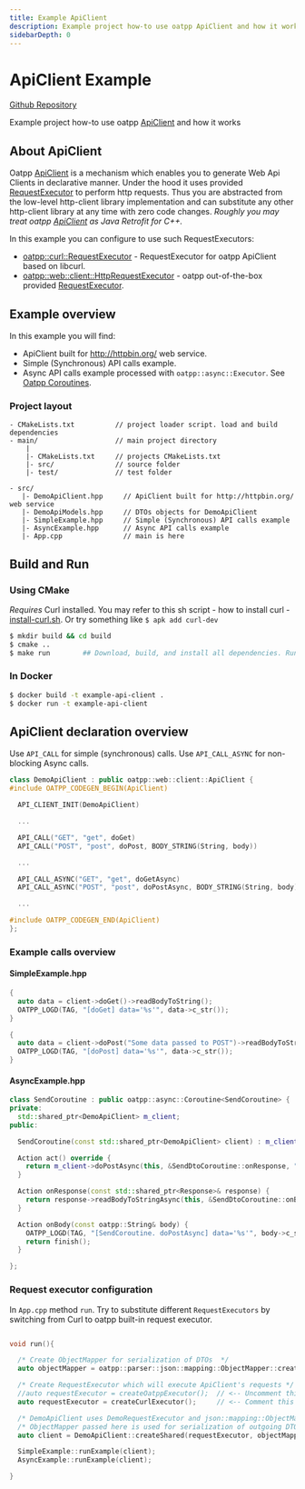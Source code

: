 ```yaml
---
title: Example ApiClient
description: Example project how-to use oatpp ApiClient and how it works.
sidebarDepth: 0
---
```


# ApiClient Example <seo/>

[Github Repository](https://github.com/oatpp/example-api-client)

Example project how-to use oatpp [ApiClient](/docs/components/api-client/) and how it works

## About ApiClient

Oatpp [ApiClient](/docs/components/api-client/) is a mechanism which enables you to generate Web Api Clients in declarative manner.
Under the hood it uses provided [RequestExecutor](/api/latest/oatpp/web/client/RequestExecutor/) to perform http requests. Thus you are abstracted from the low-level http-client library implementation and can substitute any other http-client library at any time with zero code changes.
*Roughly you may treat oatpp [ApiClient](/docs/components/api-client/) as Java Retrofit for C++.*

In this example you can configure to use such RequestExecutors:
- [oatpp::curl::RequestExecutor](/api/latest/oatpp-curl/RequestExecutor/) - RequestExecutor for oatpp ApiClient based on libcurl.
- [oatpp::web::client::HttpRequestExecutor](/api/latest/oatpp/web/client/HttpRequestExecutor/) - oatpp out-of-the-box provided [RequestExecutor](/api/latest/oatpp/web/client/RequestExecutor/).

## Example overview

In this example you will find:
- ApiClient built for http://httpbin.org/ web service.
- Simple (Synchronous) API calls example.
- Async API calls example processed with `oatpp::async::Executor`. See [Oatpp Coroutines](/docs/oatpp-coroutines/).

### Project layout

```
- CMakeLists.txt          // project loader script. load and build dependencies
- main/                   // main project directory
    |
    |- CMakeLists.txt     // projects CMakeLists.txt
    |- src/               // source folder
    |- test/              // test folder

```
```
- src/
   |- DemoApiClient.hpp     // ApiClient built for http://httpbin.org/ web service
   |- DemoApiModels.hpp     // DTOs objects for DemoApiClient
   |- SimpleExample.hpp     // Simple (Synchronous) API calls example
   |- AsyncExample.hpp      // Async API calls example
   |- App.cpp               // main is here

```

## Build and Run

### Using CMake

*Requires* Curl installed. You may refer to this sh script - how to install curl -
[install-curl.sh](https://github.com/oatpp/oatpp-curl/blob/master/utility/install-deps/install-curl.sh).
Or try something like ```$ apk add curl-dev```

```bash
$ mkdir build && cd build
$ cmake ..
$ make run        ## Download, build, and install all dependencies. Run project

```

### In Docker

```bash
$ docker build -t example-api-client .
$ docker run -t example-api-client
```

## ApiClient declaration overview

Use ```API_CALL``` for simple (synchronous) calls.
Use ```API_CALL_ASYNC``` for non-blocking Async calls.

```cpp
class DemoApiClient : public oatpp::web::client::ApiClient {
#include OATPP_CODEGEN_BEGIN(ApiClient)

  API_CLIENT_INIT(DemoApiClient)

  ...

  API_CALL("GET", "get", doGet)
  API_CALL("POST", "post", doPost, BODY_STRING(String, body))

  ...

  API_CALL_ASYNC("GET", "get", doGetAsync)
  API_CALL_ASYNC("POST", "post", doPostAsync, BODY_STRING(String, body))

  ...

#include OATPP_CODEGEN_END(ApiClient)
};
```

### Example calls overview

#### SimpleExample.hpp

```cpp
{
  auto data = client->doGet()->readBodyToString();
  OATPP_LOGD(TAG, "[doGet] data='%s'", data->c_str());
}

{
  auto data = client->doPost("Some data passed to POST")->readBodyToString();
  OATPP_LOGD(TAG, "[doPost] data='%s'", data->c_str());
}
```

#### AsyncExample.hpp

```cpp
class SendCoroutine : public oatpp::async::Coroutine<SendCoroutine> {
private:
  std::shared_ptr<DemoApiClient> m_client;
public:

  SendCoroutine(const std::shared_ptr<DemoApiClient> client) : m_client(client) {}

  Action act() override {
    return m_client->doPostAsync(this, &SendDtoCoroutine::onResponse, "<POST-DATA-HERE>");
  }

  Action onResponse(const std::shared_ptr<Response>& response) {
    return response->readBodyToStringAsync(this, &SendDtoCoroutine::onBody);
  }

  Action onBody(const oatpp::String& body) {
    OATPP_LOGD(TAG, "[SendCoroutine. doPostAsync] data='%s'", body->c_str());
    return finish();
  }

};
```

### Request executor configuration

In ```App.cpp``` method ```run```.
Try to substitute different ```RequestExecutors``` by switching from Curl to oatpp built-in request executor.

```cpp

void run(){

  /* Create ObjectMapper for serialization of DTOs  */
  auto objectMapper = oatpp::parser::json::mapping::ObjectMapper::createShared();

  /* Create RequestExecutor which will execute ApiClient's requests */
  //auto requestExecutor = createOatppExecutor();  // <-- Uncomment this
  auto requestExecutor = createCurlExecutor();     // <-- Comment this

  /* DemoApiClient uses DemoRequestExecutor and json::mapping::ObjectMapper */
  /* ObjectMapper passed here is used for serialization of outgoing DTOs */
  auto client = DemoApiClient::createShared(requestExecutor, objectMapper);

  SimpleExample::runExample(client);
  AsyncExample::runExample(client);

}

```
